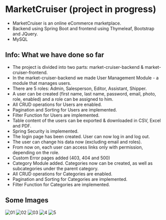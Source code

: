 # MarketCruiser (project in progress)

* MarketCruiser is an online eCommerce marketplace.
* Backend using Spring Boot and frontend using Thymeleaf, Bootstrap and JQuery.
* MySQL

## Info: What we have done so far

* The project is divided into two parts: market-cruiser-backend & market-cruiser-frontend.
* In the market-cruiser-backend we made User Management Module - a module that manages users.
* There are 5 roles: Admin, Salesperson, Editor, Assistant, Shipper.
* A user can be created (first name, last name, password, email, photo, role, enabled) and a role can be assigned to him.
* All CRUD operations for Users are enabled.
* Pagination and Sorting for Users are implemented.
* Filter Function for Users are implemented.
* Table content of the users can be exported & downloaded in CSV, Excel and PDF.
* Spring Security is implemented.
* The login page has been created. User can now log in and log out.
* The user can change his data now (excluding email and roles).
* From now on, each user can access links only with permission, depending on the role.
* Custom Error pages added (403, 404 and 500)
* Category Module added. Categories now can be created, as well as subcategories under the parent category.
* All CRUD operations for Categories are enabled.
* Pagination and Sorting for Categories are implemented.
* Filter Function for Categories are implemented.

## Some Images

![01](https://user-images.githubusercontent.com/109813536/207864751-1d6c7086-52ad-44da-98c5-bfe30c66fe62.png)
![02](https://user-images.githubusercontent.com/109813536/207864788-8b148009-dc7e-4688-ae14-d6e93d96c03c.png)
![03](https://user-images.githubusercontent.com/109813536/207864805-dde73594-808b-46e5-a56a-7ca215d77036.png)
![4](https://user-images.githubusercontent.com/109813536/208247308-6a0e98b5-6bc0-444a-abf5-e5d657190996.png)
![5](https://user-images.githubusercontent.com/109813536/208247313-164f36e9-f827-468a-b934-d4e87850e393.png)
